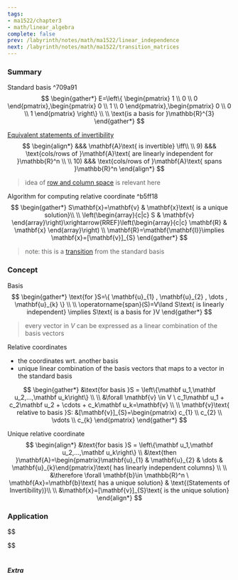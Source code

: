 ```yaml
---
tags:
- ma1522/chapter3
- math/linear_algebra
complete: false
prev: /labyrinth/notes/math/ma1522/linear_independence
next: /labyrinth/notes/math/ma1522/transition_matrices
---
```


   

### Summary
Standard basis ^709a91
$$
\begin{gather*}
E=\left\{ \begin{pmatrix}
1 \\
0 \\
0
\end{pmatrix},\begin{pmatrix}
0 \\
1 \\
0
\end{pmatrix},\begin{pmatrix}
0 \\
0 \\
1
\end{pmatrix} \right\} \\
\\
\text{is a basis for }\mathbb{R}^{3}
\end{gather*}
$$

[Equivalent statements of invertibility](/labyrinth/notes/math/ma1522/inverse_of_square_matrices#^468393)
$$
\begin{align*}
&&& \mathbf{A}\text{ is invertible} \iff\\
\\
9) &&& \text{cols/rows of }\mathbf{A}\text{ are linearly independent for }\mathbb{R}^n \\
\\
10) &&& \text{cols/rows of }\mathbf{A}\text{ spans }\mathbb{R}^n
\end{align*}
$$
> idea of [row and column space](/labyrinth/notes/math/ma1522/matrix_spaces) is relevant here

Algorithm for computing relative coordinate ^b5ff18
$$
\begin{gather*}
S\mathbf{x}=\mathbf{v} & \mathbf{x}\text{ is a unique solution}\\
\\
\left(\begin{array}{c|c} S & \mathbf{v} \end{array}\right)\xrightarrow{RREF}\left(\begin{array}{c|c} \mathbf{R} & \mathbf{x} \end{array}\right) \\
\mathbf{R}=\mathbf{\mathbf{I}}\implies \mathbf{x}=[\mathbf{v}]_{S}
\end{gather*}
$$
> note: this is a [transition](/labyrinth/notes/math/ma1522/transition_matrices) from the standard basis

### Concept
Basis
$$
\begin{gather*}
\text{for }S=\{ \mathbf{u}_{1} , \mathbf{u}_{2} , \dots , \mathbf{u}_{k} \} \\
\\
\operatorname{span}(S)=V\land S\text{ is linearly independent} \implies S\text{ is a basis for }V
\end{gather*}
$$
> every vector in $V$ can be expressed as a linear combination of the basis vectors

Relative coordinates
- the coordinates wrt. another basis
- unique linear combination of the basis vectors that maps to a vector in the standard basis

$$
\begin{gather*}
&\text{for basis }S = \left\{\mathbf u_1,\mathbf u_2,...,\mathbf u_k\right\} \\
\\
&\forall \mathbf{v} \in V \ c_1\mathbf u_1 + c_2\mathbf u_2 + \cdots + c_k\mathbf u_k=\mathbf{v} \\
\\
\mathbf{v}\text{ relative to basis }S: &[\mathbf{v}]_{S}=\begin{pmatrix}
c_{1} \\
c_{2} \\
\vdots \\
c_{k}
\end{pmatrix}
\end{gather*}
$$

Unique relative coordinate
$$
\begin{align*}
&\text{for basis }S = \left\{\mathbf u_1,\mathbf u_2,...,\mathbf u_k\right\} \\
&\text{then }\mathbf{A}=\begin{pmatrix}\mathbf{u}_{1} & \mathbf{u}_{2} & \dots & \mathbf{u}_{k}\end{pmatrix}\text{ has linearly independent columns} \\
\\
&\therefore \forall \mathbf{b}\in \mathbb{R}^n \ \mathbf{Ax}=\mathbf{b}\text{ has a unique solution} & \text{(Statements of Invertibility)}\\
\\
&\mathbf{x}=[\mathbf{v}]_{S}\text{ is the unique solution}
\end{align*}
$$

### Application
$$

$$

#

##### Extra

